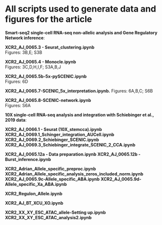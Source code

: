 # All scripts used to generate data and figures for the article 

__Smart-seq2 single-cell RNA-seq non-allelic analysis and Gene Regulatory Network inference__:  

**XCR2_AJ_0065.3 - Seurat_clustering.ipynb**  
Figures: 3B,E; S3B  

**XCR2_AJ_0065.4 - Monocle.ipynb**  
Figures: 3C,D,H,I,F; S3A,B,J  

**XCR2_AJ_0065.5b-5x-pySCENIC.ipynb**  
Figures: 6D  

**XCR2_AJ_0065.7-SCENIC_5x_interpretation.ipynb.** 
Figures: 6A,B,C; S6B  

**XCR2_AJ_0065.8-SCENIC-network.ipynb**  
Figures: S6A  

__10X single-cell RNA-seq analysis and integration with Schiebinger et al., 2019 data__:  
  
**XCR2_AJ_0066.1 - Seurat (10X_stemcca).ipynb**
**XCR2_AJ_0069.1_Schinger_integration_AUCell.ipynb**
**XCR2_AJ_0069.2_Schiebinger_SCENIC.ipynb**
**XCR2_AJ_0069.3_Schiebinger_integrate_SCENIC_2_CCA.ipynb**

**XCR2_AJ_0065.12a - Data preparation.ipynb**
**XCR2_AJ_0065.12b - Burst_inference.ipynb**

**XCR2_Adrian_Allele_specific_preproc.ipynb**
**XCR2_Adrian_Allele_specific_analysis_zeros_included_norm.ipynb**
**XCR2_AJ_0065.9c-Allele_specific_ABA.ipynb**
**XCR2_AJ_0065.9d-Allele_specific_Xa_ABA.ipynb**

**XCR2_Regulon_Allele.ipynb**

**XCR2_AJ_BT_XCU_XO.ipynb**

**XCR2_XX_XY_ESC_ATAC_allele-Setting up.ipynb**
**XCR2_XX_XY_ESC_ATAC_analysis2.ipynb**
